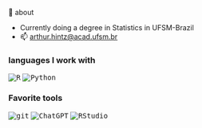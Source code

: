 🚀 about

- Currently doing a degree in Statistics in UFSM-Brazil
- 📫 arthur.hintz@acad.ufsm.br

### languages I work with
<kbd>![R](https://img.shields.io/badge/R-276DC3?style=for-the-badge&logo=r&logoColor=white)</kbd>
<kbd>![Python](https://img.shields.io/badge/python-3670A0?style=for-the-badge&logo=python&logoColor=ffdd54)</kbd>

### Favorite tools
<kbd>![git](https://img.shields.io/badge/git-%23F05033.svg?style=for-the-badge&logo=git&logoColor=white)</kbd>
<kbd>![ChatGPT](https://img.shields.io/badge/chatGPT-74aa9c?style=for-the-badge&logo=openai&logoColor=white)</kbd>
<kbd>![RStudio](https://img.shields.io/badge/RStudio-4285F4?style=for-the-badge&logo=rstudio&logoColor=white)</kbd>
